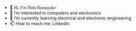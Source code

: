 
- 👋 <span style="font-family: 'American Type';">Hi, I’m Nidu Rasnayake</span>
- 👀 I’m interested in computers and electronics 
- 🌱 I’m currently learning electrical and electronic engineering 
- 📫 How to reach me: Linkedin


<!---
Raptor2718/Raptor2718 is a ✨ special ✨ repository because its `README.md` (this file) appears on your GitHub profile.
You can click the Preview link to take a look at your changes.
--->

